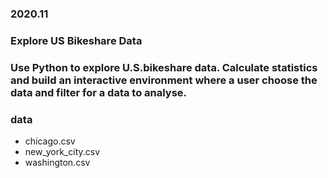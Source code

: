 ### 2020.11

### Explore US Bikeshare Data

### Use **Python** to explore U.S.bikeshare data. Calculate statistics and build an interactive environment where a user choose the data and filter for a data to analyse.

### data
* chicago.csv
* new_york_city.csv
* washington.csv
